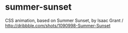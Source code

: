 summer-sunset
=============

CSS animation, based on Summer Sunset, by Isaac Grant / http://dribbble.com/shots/1090998-Summer-Sunset
